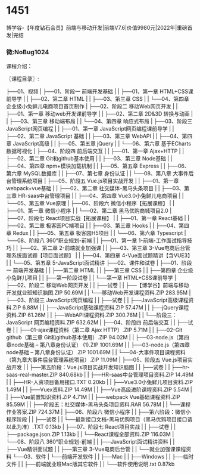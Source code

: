 # 1451
博学谷-【年度钻石会员】前端与移动开发|前端V7.6|价值9980元|2022年|重磅首发|完结 
### 微:NoBug1024 


课程介绍：

〖课程目录〗:

├──01、视频
| ├──01、阶段一 前端开发基础
| | ├──01、第一章 HTML+CSS课前导学
| | ├──02、第二章 HTML
| | ├──03、第三章 CSS
| | └──04、第四章 企业级小兔鲜儿电商项目首页制作
| ├──02、阶段二 移动Web网页开发
| | ├──01、第一章 移动web开发课前导学
| | ├──02、第二章 2D&3D 转换与动画
| | ├──03、第三章 移动端布局
| | └──04、第四章 响应式布局
| ├──03、阶段三 JavaScript网页编程
| | ├──01、第一章 JavaScript网页编程课前导学
| | ├──02、第二章 JavaScript 基础
| | ├──03、第三章 WebAPI
| | ├──04、第四章 JavaScript高级
| | ├──05、第五章 jQuery
| | └──06、第六章 基于ECharts数据可视化
| ├──04、阶段四 前后端交互
| | ├──01、第一章 Ajax+HTTP
| | ├──02、第二章 Git和github基本使用
| | ├──03、第三章 Node基础
| | ├──04、第四章 npm+模块加载机制
| | ├──05、第五章 Express
| | ├──06、第六章 MySQL数据库
| | ├──07、第七章 身份认证
| | └──08、第八章 大事件后台管理系统项目
| ├──05、阶段五 Vue.js项目实战开发
| | ├──01、第一章 webpack+vue基础
| | ├──02、第二章 社交媒体-黑马头条项目
| | ├──03、第三章 HR-saas中台管理项目
| | ├──04、第四章 Vue3.0小兔鲜儿电商项目
| | └──05、第五章 Vue原理
| ├──06、阶段六 微信小程序【拓展课程】
| | ├──01、第一章 微信小程序
| | └──02、第二章 黑马优购商城项目2.0
| ├──07、阶段七 React项目实战【拓展课程】
| | ├──01、第一章 React基础
| | ├──02、第二章 极客园PC端项目
| | ├──03、第三章 Hooks
| | ├──04、第四章 Redux
| | ├──05、第五章 极客园H5项目
| | └──06、第六章 Typescript
| └──08、阶段八 360°职业规划-前端
| | ├──01、第一章 1-前端-工作面试指导技巧
| | ├──02、第二章 2-前端就业加强课
| | ├──03、第三章 3-Vue电商后台管理系统面试题【项目面试题】
| | ├──04、第四章 4-Vue面试题精讲【含VUE3】
| | └──05、第五章 5-JavaScript面试精讲
├──02、课件和试卷
| ├──01、阶段一 前端开发基础
| | ├──第二章 HTML
| | ├──第三章 CSS
| | ├──第四章 企业级小兔鲜儿项目
| | ├──第一阶段试卷
| | └──第一章 HTML+CSS课前导学
| ├──02、阶段二 移动Web网页开发
| | ├──试卷
| | ├──【博学谷】前端与移动开发就业班知识脑图.ZIP 50.69M
| | └──移动Web开发课程资料.ZIP 283.95M
| ├──03、阶段三 JavaScript网页编程
| | ├──试卷
| | ├──JavaScript高级课程资料.ZIP 6.88M
| | ├──JavaScript基础课程资料.ZIP 57.47M
| | ├──jQuery课程资料.ZIP 61.26M
| | ├──WebAPI课程资料.ZIP 300.76M
| | └──阶段三：JavaScript 网页编程资料.ZIP 632.62M
| ├──04、阶段四 前后端交互
| | ├──试卷
| | ├──01-ajax课程资料（第二章 Ajax HTTP）.ZIP 5.71M
| | ├──02-Git github（第三章 Git和github基本使用）.ZIP 94.02M
| | ├──03-node.js（第四章node基础 – 第八章身份认证） (1).ZIP 1001.69M
| | ├──03-node.js（第四章node基础 – 第八章身份认证）.ZIP 1001.69M
| | └──04-大事件项目课程资料（第九章大事件后台管理系统项目）.ZIP 11.09M
| ├──05、阶段五 Vue.js项目实战开发
| | ├──第五阶段：Vue.js项目实战开发知识脑图
| | ├──试卷
| | ├──hr-saas-real-master.ZIP 840.68kb
| | ├──HR-saas中台管理项目资料.ZIP 14.49M
| | ├──HR-人资项目备用接口.TXT 0.20kb
| | ├──Vue3.0小兔鲜儿项目资料.ZIP 1.49M
| | ├──Vuex资料.ZIP 14.49M
| | ├──Vue高级进阶课程资料.ZIP 5.54M
| | ├──Vue前置知识资料.ZIP 4.71M
| | ├──webpack Vue基础课程资料.ZIP 85.59M
| | ├──阶段五：社交媒体-黑马头条项目资料.RAR 56.78M
| | └──课程作业答案.ZIP 724.37M
| ├──06、阶段六 微信小程序
| | ├──第六阶段：微信小程序阶段
| | ├──试卷
| | └──最新接口文档-黑马优购项目（黑马优购项目接口请以此为准）.TXT 0.13kb
| ├──07、阶段七 React项目实战
| | ├──试卷
| | ├──package.json.ZIP 1.13kb
| | └──React课程全部资料.ZIP 116.03M
| └──08、阶段八 360°职业规划-前端
| | ├──JavaScript面试精讲资料
| | ├──Vue精讲面试题
| | ├──第三章 3-Vue电商后台管
| | └──就业加强课课程资料
└──03、软件
| └──前端开发软件
| | ├──Mac
| | ├──Windows
| | ├──临时文件
| | ├──前端就业班Mac版其它软件
| | └──软件使用说明.txt 0.87kb
